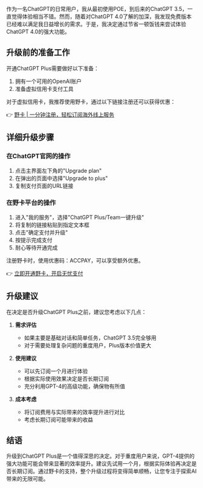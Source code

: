 作为一名ChatGPT的日常用户，我从最初使用POE，到后来的ChatGPT 3.5，一直觉得体验相当不错。然而，随着对ChatGPT 4.0了解的加深，我发现免费版本已经难以满足我日益增长的需求。于是，我决定通过节省一顿饭钱来尝试体验ChatGPT 4.0的强大功能。

## 升级前的准备工作

开通ChatGPT Plus需要做好以下准备：

1. 拥有一个可用的OpenAI账户
2. 准备虚拟信用卡支付工具

对于虚拟信用卡，我推荐使用野卡，通过以下链接注册还可以获得优惠：

👉 [野卡 | 一分钟注册，轻松订阅海外线上服务](https://bit.ly/bewildcard)

## 详细升级步骤

### 在ChatGPT官网的操作

1. 点击主界面左下角的"Upgrade plan"
2. 在弹出的页面中选择"Upgrade to plus"
3. 复制支付页面的URL链接

### 在野卡平台的操作

1. 进入"我的服务"，选择"ChatGPT Plus/Team一键升级"
2. 将复制的链接粘贴到指定文本框
3. 点击"确定支付并升级"
4. 按提示完成支付
5. 耐心等待开通完成

注册野卡时，使用优惠码：ACCPAY，可以享受额外优惠。

👉 [立即开通野卡，开启无忧支付](https://bit.ly/bewildcard)

## 升级建议

在决定是否升级ChatGPT Plus之前，建议您考虑以下几点：

1. **需求评估**
   - 如果主要是基础对话和简单任务，ChatGPT 3.5完全够用
   - 对于需要处理复杂问题的重度用户，Plus版本价值更大

2. **使用建议**
   - 可以先订阅一个月进行体验
   - 根据实际使用效果决定是否长期订阅
   - 充分利用GPT-4的高级功能，确保物有所值

3. **成本考虑**
   - 将订阅费用与实际带来的效率提升进行对比
   - 考虑长期订阅可能带来的收益

## 结语

升级到ChatGPT Plus是一个值得深思的决定。对于重度用户来说，GPT-4提供的强大功能可能会带来显著的效率提升。建议先试用一个月，根据实际体验再决定是否长期订阅。通过野卡的支持，整个升级过程将变得简单顺畅，让您专注于探索AI带来的无限可能。